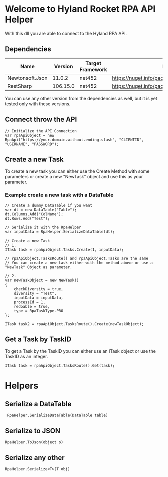 # Welcome to Hyland Rocket RPA API Helper
With this dll you are able to connect to the Hyland RPA API.
## Dependencies

| Name | Version | Target Framework | Download
|--|--|--|--|
| Newtonsoft.Json | 11.0.2 | net452 |https://nuget.info/packages/Newtonsoft.Json/11.0.2 |
| RestSharp | 106.15.0 | net452 | https://nuget.info/packages/RestSharp/106.15.0 |

You can use any other version from the dependencies as well, but it is yet tested only with these versions.

## Connect throw the API

    // Initialize the API Connection
    var rpaApiObject = new RpaApi("https://your.domain.without.ending.slash", "CLIENTID", "USERNAME", "PASSWORD");

## Create a new Task
To create a new task you can either use the Create Method with some parameters or create a new "NewTask" object and use this as your parameter.

### Example create a new task with a DataTable
    // Create a dummy DataTable if you want
    var dt = new DataTable("Table");
    dt.Columns.Add("ColName");
    dt.Rows.Add("Test");
    
    // Serialize it with the RpaHelper
    var inputData = RpaHelper.SerializeDataTable(dt);
    
    // Create a new Task
    // 1.
    ITask task = rpaApiObject.Tasks.Create(1, inputData);
    
    // rpaApiObject.TasksRoute() and rpaApiObject.Tasks are the same
    // You can create a new task either with the method above or use a "NewTask" Object as parameter.
    
    // 2.
    var newTaskObject = new NewTask()
    {
    	checkDiversity = true,
    	diversity = "Test",
    	inputData = inputData,
    	processId = 1,
    	redoable = true,
    	type = RpaTaskType.PRO
    };
    
    ITask task2 = rpaApiObject.TasksRoute().Create(newTaskObject);
## Get a Task by TaskID
To get a Task by the TaskID you can either use an ITask object or use the TaskID as an integer.

    ITask task = rpaApiObject.TasksRoute().Get(task);
# Helpers
 ## Serialize a DataTable

     RpaHelper.SerializeDataTable(DataTable table)

 ## Serialize to JSON

    RpaHelper.ToJson(object o)

## Serialize any other

    RpaHelper.Serialize<T>(T obj)
